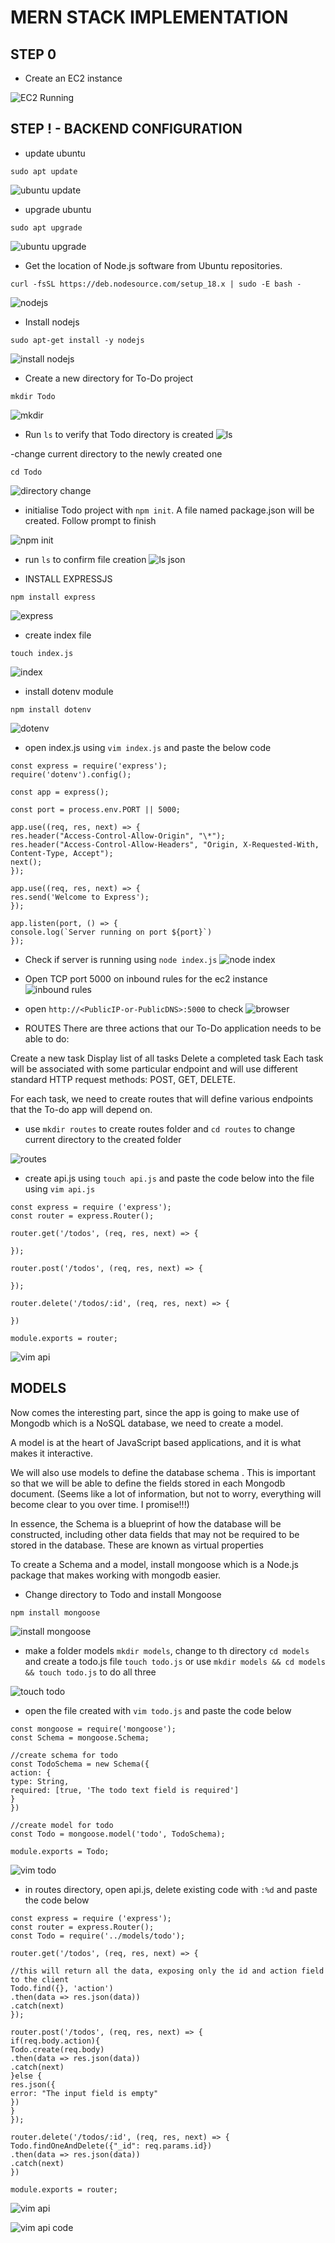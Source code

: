 # MERN STACK IMPLEMENTATION

## STEP 0   
- Create an EC2 instance

![EC2 Running](./images/01-ec2-instance.PNG)

## STEP ! - BACKEND CONFIGURATION
- update ubuntu
```
sudo apt update
```
![ubuntu update](./images/02-update-ubuntu.PNG)

- upgrade ubuntu
```
sudo apt upgrade
```
![ubuntu upgrade](./images/03-ubuntu-upgrade.PNG)

- Get the location of Node.js software from Ubuntu repositories.
```
curl -fsSL https://deb.nodesource.com/setup_18.x | sudo -E bash -
```
![nodejs](./images/04-nodejs.PNG)

- Install nodejs
```
sudo apt-get install -y nodejs
```
![install nodejs](./images/05-install-nodejs.PNG)

- Create a new directory for To-Do project
```
mkdir Todo
```
![mkdir](./images/06-mkdir.PNG)

- Run ```ls``` to verify that Todo directory is created
![ls](./images/07-ls.PNG)

-change current directory to the newly created one
```
cd Todo
```
![directory change](./images/08-directory-change.PNG)

- initialise Todo project with `npm init`. A file named package.json will be created. Follow prompt to finish

![npm init](./images/09-npm-init.PNG)

- run `ls` to confirm file creation
![ls json](./images/10-ls-json.PNG)

- INSTALL EXPRESSJS
```
npm install express
```
![express](./images/11-npm-install-express.PNG)

- create index file
```
touch index.js
```
![index](./images/12-index-file.PNG)

- install dotenv module
```
npm install dotenv
```
![dotenv](./images/13-install-dotenv.PNG)

- open index.js using `vim index.js` and paste the below code
```
const express = require('express');
require('dotenv').config();

const app = express();

const port = process.env.PORT || 5000;

app.use((req, res, next) => {
res.header("Access-Control-Allow-Origin", "\*");
res.header("Access-Control-Allow-Headers", "Origin, X-Requested-With, Content-Type, Accept");
next();
});

app.use((req, res, next) => {
res.send('Welcome to Express');
});

app.listen(port, () => {
console.log(`Server running on port ${port}`)
});
```

- Check if server is running using `node index.js`
![node index](./images/15-node-index.PNG)

- Open TCP port 5000 on inbound rules for the ec2 instance
![inbound rules](./images/16-edit-inbound-rules.PNG)

- open `http://<PublicIP-or-PublicDNS>:5000` to check
![browser](./images/17-welcome-express.PNG)

- ROUTES
There are three actions that our To-Do application needs to be able to do:

Create a new task
Display list of all tasks
Delete a completed task
Each task will be associated with some particular endpoint and will use different standard HTTP request methods: POST, GET, DELETE.

For each task, we need to create routes that will define various endpoints that the To-do app will depend on.

- use `mkdir routes` to create routes folder and `cd routes` to change current directory to the created folder

![routes](./images/18-routes-directory.PNG)

- create api.js using `touch api.js` and paste the code below into the file using `vim api.js`

```
const express = require ('express');
const router = express.Router();

router.get('/todos', (req, res, next) => {

});

router.post('/todos', (req, res, next) => {

});

router.delete('/todos/:id', (req, res, next) => {

})

module.exports = router;
```
![vim api](./images/19-vim-api.PNG)


## MODELS

Now comes the interesting part, since the app is going to make use of Mongodb which is a NoSQL database, we need to create a model.

A model is at the heart of JavaScript based applications, and it is what makes it interactive.

We will also use models to define the database schema . This is important so that we will be able to define the fields stored in each Mongodb document. (Seems like a lot of information, but not to worry, everything will become clear to you over time. I promise!!!)

In essence, the Schema is a blueprint of how the database will be constructed, including other data fields that may not be required to be stored in the database. These are known as virtual properties

To create a Schema and a model, install mongoose which is a Node.js package that makes working with mongodb easier.

- Change directory to Todo and install Mongoose
```
npm install mongoose
```
![install mongoose](./images/20-install-mongoose.png)

- make a folder models `mkdir models`, change to th directory `cd models` and create a todo.js file `touch todo.js` or use `mkdir models && cd models && touch todo.js` to do all three

![touch todo](./images/21-tocuh-todo.png)

- open the file created with `vim todo.js` and paste the code below 
```
const mongoose = require('mongoose');
const Schema = mongoose.Schema;

//create schema for todo
const TodoSchema = new Schema({
action: {
type: String,
required: [true, 'The todo text field is required']
}
})

//create model for todo
const Todo = mongoose.model('todo', TodoSchema);

module.exports = Todo;
```
![vim todo](./images/22-vim-todo.png)

- in routes directory, open api.js, delete existing code with `:%d` and paste the code below
```
const express = require ('express');
const router = express.Router();
const Todo = require('../models/todo');

router.get('/todos', (req, res, next) => {

//this will return all the data, exposing only the id and action field to the client
Todo.find({}, 'action')
.then(data => res.json(data))
.catch(next)
});

router.post('/todos', (req, res, next) => {
if(req.body.action){
Todo.create(req.body)
.then(data => res.json(data))
.catch(next)
}else {
res.json({
error: "The input field is empty"
})
}
});

router.delete('/todos/:id', (req, res, next) => {
Todo.findOneAndDelete({"_id": req.params.id})
.then(data => res.json(data))
.catch(next)
})

module.exports = router;
```
![vim api](./images/24-routes-directory.png)

![vim api code](./images/23-vim-api.png)
